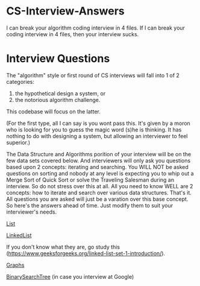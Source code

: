 # CS-Interview-Answers
I can break your algorithm coding interview in 4 files. If I can break your coding interview in 4 files, then your interview sucks. 

# Interview Questions
The "algorithm" style or first round of CS interviews will fall into 1 of 2 categories: 
 1. the hypothetical design a system, or
 2. the notorious algorithm challenge. 

This codebase will focus on the latter.  

(For the first type, all I can say is you wont pass this. It's given by a moron who is looking for you to guess the magic word (s)he is thinking. It has nothing to do with designing a system, but allowing an interviewer to feel superior.) 

The Data Structure and Algorithms porition of your interview will be on the few data sets covered below. And interviewers will only ask you questions based upon 2 concepts: iterating and searching. You WILL NOT be asked questions on sorting and nobody at any level is expecting you to whip out a Merge Sort of Quick Sort or solve the Traveling Salesman during an interview. So do not stress over this at all. All you need to know WELL are 2 concepts: how to iterate and search over various data structures. That's it. All questions you are asked will just be a varation over this base concept. So here's the answers ahead of time. Just modify them to suit your interviewer's needs. 


[List](https://github.com/musselwhizzle/CS-Interview-Answers/blob/master/app/src/test/java/com/joshua/interviewanswers/List.kt)



[LinkedList](https://github.com/musselwhizzle/CS-Interview-Answers/blob/master/app/src/test/java/com/joshua/interviewanswers/LinkedList.kt)

If you don't know what they are, go study this (https://www.geeksforgeeks.org/linked-list-set-1-introduction/).

[Graphs](https://github.com/musselwhizzle/CS-Interview-Answers/blob/master/app/src/test/java/com/joshua/interviewanswers/Graph.kt)

[BinarySearchTree](https://github.com/musselwhizzle/CS-Interview-Answers/blob/master/app/src/test/java/com/joshua/interviewanswers/BinarySearchTree.kt) (in case you interview at Google)

